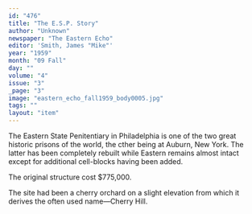 ```yaml
---
id: "476"
title: "The E.S.P. Story"
author: "Unknown"
newspaper: "The Eastern Echo"
editor: 'Smith, James "Mike"'
year: "1959"
month: "09 Fall"
day: ""
volume: "4"
issue: "3"
_page: "3"
image: "eastern_echo_fall1959_body0005.jpg"
tags: ""
layout: "item"
---
```

The Eastern State Penitentiary in Philadelphia is one of the two great
historic prisons of the world, the cther being at Auburn, New York. The latter
has been completely rebuilt while Eastern remains almost intact except for
additional cell-blocks having been added.

The original structure cost $775,000.

The site had been a cherry orchard on a slight elevation from which it
derives the often used name—Cherry Hill.
